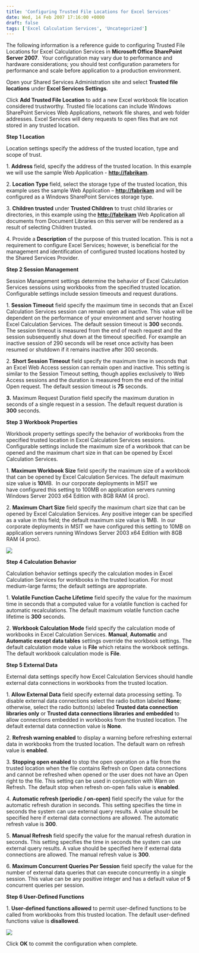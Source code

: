 ```yaml
---
title: 'Configuring Trusted File Locations for Excel Services'
date: Wed, 14 Feb 2007 17:16:00 +0000
draft: false
tags: ['Excel Calculation Services', 'Uncategorized']
---
```


The following information is a reference guide to configuring Trusted File Locations for Excel Calculation Services in **Microsoft Office SharePoint Server 2007**.  Your configuration may vary due to performance and hardware considerations; you should test configuration parameters for performance and scale before application to a production environment.

Open your Shared Services Administration site and select **Trusted file locations** under **Excel Services Settings**.

Click **Add Trusted File Location** to add a new Excel workbook file location considered trustworthy. Trusted file locations can include Windows SharePoint Services Web Applications, network file shares, and web folder addresses. Excel Services will deny requests to open files that are not stored in any trusted location.

**Step 1 Location**

Location settings specify the address of the trusted location, type and scope of trust.

1\. **Address** field, specify the address of the trusted location. In this example we will use the sample Web Application - [**http://fabrikam**](http://fabrikam/).

2\. **Location Type** field, select the storage type of the trusted location, this example uses the sample Web Application – [**http://fabrikam**](http://fabrikam/) and will be configured as a Windows SharePoint Services storage type.

3\. **Children trusted** under **Trusted Children** to trust child libraries or directories, in this example using the [**http://fabrikam**](http://fabrikam/) Web Application all documents from Document Libraries on this server will be rendered as a result of selecting Children trusted.

4\. Provide a **Description** of the purpose of this trusted location. This is not a requirement to configure Excel Services; however, is beneficial for the management and identification of configured trusted locations hosted by the Shared Services Provider.

**Step 2 Session Management**

Session Management settings determine the behavior of Excel Calculation Services sessions using workbooks from the specified trusted location. Configurable settings include session timeouts and request durations.

1\. **Session Timeout** field specify the maximum time in seconds that an Excel Calculation Services session can remain open ad inactive. This value will be dependent on the performance of your environment and server hosting Excel Calculation Services. The default session timeout is **300** seconds. The session timeout is measured from the end of reach request and the session subsequently shut down at the timeout specified. For example an inactive session of 290 seconds will be reset once activity has been resumed or shutdown if it remains inactive after 300 seconds.

2\. **Short Session Timeout** field specify the maximum time in seconds that an Excel Web Access session can remain open and inactive. This setting is similar to the Session Timeout setting, though applies exclusively to Web Access sessions and the duration is measured from the end of the initial Open request. The default session timeout is **75** seconds.

**3\.** Maximum Request Duration field specify the maximum duration in seconds of a single request in a session. The default request duration is **300** seconds.

**Step 3 Workbook Properties**

Workbook property settings specify the behavior of workbooks from the specified trusted location in Excel Calculation Services sessions. Configurable settings include the maximum size of a workbook that can be opened and the maximum chart size in that can be opened by Excel Calculation Services.

1\. **Maximum Workbook Size** field specify the maximum size of a workbook that can be opened by Excel Calculation Services. The default maximum size value is **10**MB.  In our corporate deployments in MSIT we have configured this setting to 100MB on application servers running Windows Server 2003 x64 Edition with 8GB RAM (4 proc).

2\. **Maximum Chart Size** field specify the maximum chart size that can be opened by Excel Calculation Services. Any positive integer can be specified as a value in this field; the default maximum size value is **1**MB.  In our corporate deployments in MSIT we have configured this setting to 10MB on application servers running Windows Server 2003 x64 Edition with 8GB RAM (4 proc).

[![](https://wbaer.officeisp.net/Shared%20Picture%20Library/XLServices.JPG)](https://wbaer.officeisp.net/Shared%20Picture%20Library/XLServices.JPG)

**Step 4 Calculation Behavior**

Calculation behavior settings specify the calculation modes in Excel Calculation Services for workbooks in the trusted location. For most medium-large farms; the default settings are appropriate.

1\. **Volatile Function Cache Lifetime** field specify the value for the maximum time in seconds that a computed value for a volatile function is cached for automatic recalculations. The default maximum volatile function cache lifetime is **300** seconds.

2\. **Workbook Calculation Mode** field specify the calculation mode of workbooks in Excel Calculation Services. **Manual**, **Automatic** and **Automatic except data tables** settings override the workbook settings. The default calculation mode value is **File** which retains the workbook settings. The default workbook calculation mode is **File**.

**Step 5 External Data**

External data settings specify how Excel Calculation Services should handle external data connections in workbooks from the trusted location.

1\. **Allow External Data** field specify external data processing setting. To disable external data connections select the radio button labeled **None**; otherwise, select the radio button(s) labeled **Trusted data connection libraries only** or **Trusted data connections libraries and embedded** to allow connections embedded in workbooks from the trusted location. The default external data connection value is **None**.

2\. **Refresh warning enabled** to display a warning before refreshing external data in workbooks from the trusted location. The default warn on refresh value is **enabled**.

3\. **Stopping open enabled** to stop the open operation on a file from the trusted location when the file contains Refresh on Open data connections and cannot be refreshed when opened or the user does not have an Open right to the file. This setting can be used in conjunction with Warn on Refresh. The default stop when refresh on-open fails value is **enabled**.

4\. **Automatic refresh (periodic / on-open)** field specify the value for the automatic refresh duration in seconds. This setting specifies the time in seconds the system can use external query results. A value should be specified here if external data connections are allowed. The automatic refresh value is **300**.

5\. **Manual Refresh** field specify the value for the manual refresh duration in seconds. This setting specifies the time in seconds the system can use external query results. A value should be specified here if external data connections are allowed. The manual refresh value is **300**.

6\. **Maximum Concurrent Queries Per Session** field specify the value for the number of external data queries that can execute concurrently in a single session. This value can be any positive integer and has a default value of **5** concurrent queries per session.

**Step 6 User-Defined Functions**

1\. **User-defined functions allowed** to permit user-defined functions to be called from workbooks from this trusted location. The default user-defined functions value is **disallowed**.

[![](https://wbaer.officeisp.net/Shared%20Picture%20Library/XLServices2.JPG)](https://wbaer.officeisp.net/Shared%20Picture%20Library/XLServices2.JPG)

Click **OK** to commit the configuration when complete.
